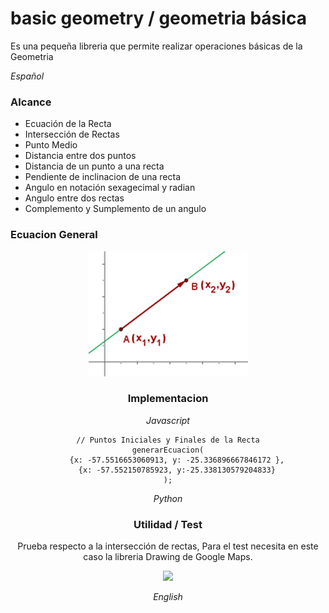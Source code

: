 # basic geometry / geometria básica
Es una pequeña libreria que permite realizar operaciones básicas de la Geometria

*Español*

### Alcance ###

* Ecuación de la Recta
* Intersección de Rectas
* Punto Medio
* Distancia entre dos puntos
* Distancia de un punto a una recta
* Pendiente de inclinacion de una recta
* Angulo en notación sexagecimal y radian
* Angulo entre dos rectas
* Complemento y Sumplemento de un angulo


### Ecuacion General 

<center><img src="assets/img/43.gif"><center>

### Implementacion

*Javascript*


    // Puntos Iniciales y Finales de la Recta
    generarEcuacion(
        {x: -57.5516653060913, y: -25.336896667846172 },
        {x: -57.552150785923, y:-25.338130579204833}
    );

*Python*

### Utilidad / Test
Prueba respecto a la intersección de rectas, Para el test necesita en este caso la libreria Drawing de Google Maps. 

<center><img src="img/assets/google_maps_ground.png" width="640px"></center>


*English*